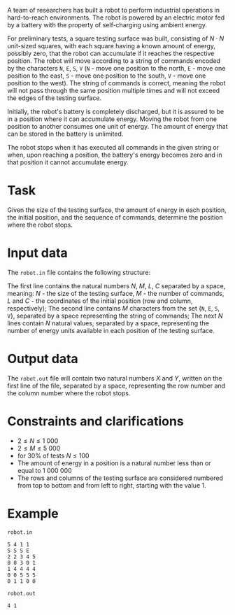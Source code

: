 A team of researchers has built a robot to perform industrial operations in hard-to-reach environments. The robot is powered by an electric motor fed by a battery with the property of self-charging using ambient energy.

For preliminary tests, a square testing surface was built, consisting of $N \cdot N$ unit-sized squares, with each square having a known amount of energy, possibly zero, that the robot can accumulate if it reaches the respective position. The robot will move according to a string of commands encoded by the characters `N`, `E`, `S`, `V` (`N` - move one position to the north, `E` - move one position to the east, `S` - move one position to the south, `V` - move one position to the west). The string of commands is correct, meaning the robot will not pass through the same position multiple times and will not exceed the edges of the testing surface.

Initially, the robot's battery is completely discharged, but it is assured to be in a position where it can accumulate energy. Moving the robot from one position to another consumes one unit of energy. The amount of energy that can be stored in the battery is unlimited.

The robot stops when it has executed all commands in the given string or when, upon reaching a position, the battery's energy becomes zero and in that position it cannot accumulate energy.

# Task

Given the size of the testing surface, the amount of energy in each position, the initial position, and the sequence of commands, determine the position where the robot stops.

# Input data

The `robot.in` file contains the following structure:

The first line contains the natural numbers $N$, $M$, $L$, $C$ separated by a space, meaning: $N$ - the size of the testing surface, $M$ - the number of commands, $L$ and $C$ - the coordinates of the initial position (row and column, respectively);
The second line contains $M$ characters from the set {`N`, `E`, `S`, `V`}, separated by a space representing the string of commands;
The next $N$ lines contain $N$ natural values, separated by a space, representing the number of energy units available in each position of the testing surface.

# Output data

The `robot.out` file will contain two natural numbers $X$ and $Y$, written on the first line of the file, separated by a space, representing the row number and the column number where the robot stops.

# Constraints and clarifications

* $2 \leq N \leq 1\ 000$
* $2 \leq M \leq 5\ 000$
* for $30$% of tests $N \leq 100$
* The amount of energy in a position is a natural number less than or equal to $1\ 000\ 000$
* The rows and columns of the testing surface are considered numbered from top to bottom and from left to right, starting with the value $1$.

# Example

`robot.in`
```
5 4 1 1
S S S E
2 2 3 4 5
0 0 3 0 1
1 4 4 4 4
0 0 5 5 5
0 1 1 0 0
```

`robot.out`
```
4 1
```

